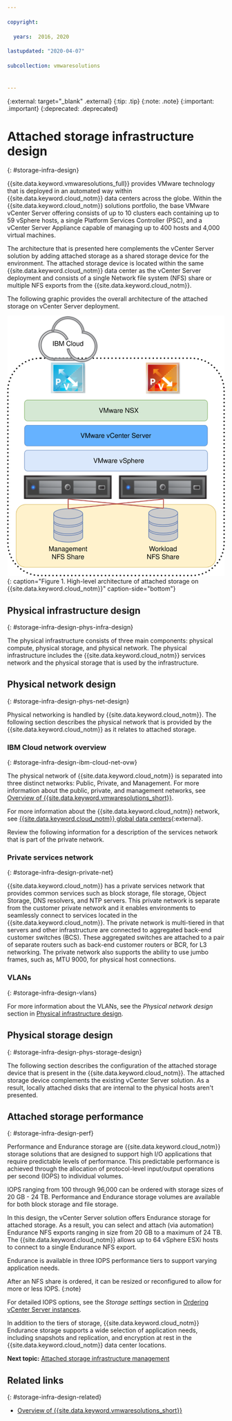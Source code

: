 ```yaml
---

copyright:

  years:  2016, 2020

lastupdated: "2020-04-07"

subcollection: vmwaresolutions


---
```


{:external: target="_blank" .external}
{:tip: .tip}
{:note: .note}
{:important: .important}
{:deprecated: .deprecated}

# Attached storage infrastructure design
{: #storage-infra-design}

{{site.data.keyword.vmwaresolutions_full}} provides VMware technology that is deployed in an automated way within {{site.data.keyword.cloud_notm}} data centers across the globe. Within the {{site.data.keyword.cloud_notm}} solutions portfolio, the base VMware vCenter Server offering consists of up to 10 clusters each containing up to 59 vSphere hosts, a single Platform Services Controller (PSC), and a vCenter Server Appliance capable of managing up to 400 hosts and 4,000 virtual machines.

The architecture that is presented here complements the vCenter Server solution by adding attached storage as a shared storage device for the environment. The attached storage device is located within the same {{site.data.keyword.cloud_notm}} data center as the vCenter Server deployment and consists of a single Network file system (NFS) share or multiple NFS exports from the {{site.data.keyword.cloud_notm}}.

The following graphic provides the overall architecture of the attached storage on vCenter Server deployment.

![Attached storage architecture](../../images/vcsv4radiagrams-ra-nfs-shares.svg "Attached storage architecture"){: caption="Figure 1. High-level architecture of attached storage on {{site.data.keyword.cloud_notm}}" caption-side="bottom"}

## Physical infrastructure design
{: #storage-infra-design-phys-infra-design}

The physical infrastructure consists of three main components: physical compute, physical storage, and physical network. The physical infrastructure includes the {{site.data.keyword.cloud_notm}} services network and the physical storage that is used by the infrastructure.

## Physical network design
{: #storage-infra-design-phys-net-design}

Physical networking is handled by {{site.data.keyword.cloud_notm}}. The following section describes the physical network that is provided by the {{site.data.keyword.cloud_notm}} as it relates to attached storage.

### IBM Cloud network overview
{: #storage-infra-design-ibm-cloud-net-ovw}

The physical network of {{site.data.keyword.cloud_notm}} is separated into three distinct networks: Public, Private, and Management. For more information about the public, private, and management networks, see [Overview of {{site.data.keyword.vmwaresolutions_short}}](/docs/vmwaresolutions?topic=vmwaresolutions-solution_overview).

For more information about the {{site.data.keyword.cloud_notm}} network, see [{{site.data.keyword.cloud_notm}} global data centers](https://www.ibm.com/cloud/data-centers/){:external}.

Review the following information for a description of the services network that is part of the private network.

### Private services network
{: #storage-infra-design-private-net}

{{site.data.keyword.cloud_notm}} has a private services network that provides common services such as block storage, file storage, Object Storage, DNS resolvers, and NTP servers. This private network is separate from the customer private network and it enables environments to seamlessly connect to services located in the {{site.data.keyword.cloud_notm}}. The private network is multi-tiered in that servers and other infrastructure are connected to aggregated back-end customer switches (BCS). These aggregated switches are attached to a pair of separate routers such as back-end customer routers or BCR, for L3 networking. The private network also supports the ability to use jumbo frames, such as, MTU 9000, for physical host connections.

### VLANs
{: #storage-infra-design-vlans}

For more information about the VLANs, see the _Physical network design_ section in [Physical infrastructure design](/docs/vmwaresolutions?topic=vmwaresolutions-design_physicalinfrastructure).

## Physical storage design
{: #storage-infra-design-phys-storage-design}

The following section describes the configuration of the attached storage device that is present in the {{site.data.keyword.cloud_notm}}. The attached storage device complements the existing vCenter Server solution. As a result, locally attached disks that are internal to the physical hosts aren't presented.

## Attached storage performance
{: #storage-infra-design-perf}

Performance and Endurance storage are {{site.data.keyword.cloud_notm}} storage solutions that are designed to support high I/O applications that require predictable levels of performance. This predictable performance is achieved through the allocation of protocol-level input/output operations per second (IOPS) to individual volumes.

IOPS ranging from 100 through 96,000 can be ordered with storage sizes of 20 GB - 24 TB. Performance and Endurance storage volumes are available for both block storage and file storage.

In this design, the vCenter Server solution offers Endurance storage for attached storage. As a result, you can select and attach (via automation) Endurance NFS exports ranging in size from 20 GB to a maximum of 24 TB. The {{site.data.keyword.cloud_notm}} allows up to 64 vSphere ESXi hosts to connect to a single Endurance NFS export.

Endurance is available in three IOPS performance tiers to support varying application needs.

After an NFS share is ordered, it can be resized or reconfigured to allow for more or less IOPS.
{:note}

For detailed IOPS options, see the _Storage settings_ section in [Ordering vCenter Server instances](/docs/vmwaresolutions?topic=vmwaresolutions-vc_orderinginstance).

In addition to the tiers of storage, {{site.data.keyword.cloud_notm}} Endurance storage supports a wide selection of application needs, including snapshots and replication, and encryption at rest in the {{site.data.keyword.cloud_notm}} data center locations.

**Next topic:** [Attached storage infrastructure management](/docs/vmwaresolutions?topic=vmwaresolutions-storage-infra-mgmt)

## Related links
{: #storage-infra-design-related}

* [Overview of {{site.data.keyword.vmwaresolutions_short}}](/docs/vmwaresolutions?topic=vmwaresolutions-solution_overview)
